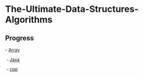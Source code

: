 # The-Ultimate-Data-Structures-Algorithms

## Progress

\- <a href="https://github.com/ascendho/The-Ultimate-Data-Structures-Algorithms/tree/master/Array">Array</a>

​    \- <a href="https://github.com/ascendho/The-Ultimate-Data-Structures-Algorithms/tree/master/Array/java">Java</a>

​    \- <a href="https://github.com/ascendho/The-Ultimate-Data-Structures-Algorithms/tree/master/Array/cpp">cpp</a>

   